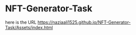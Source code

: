 # NFT-Generator-Task
here is the URL https://naziaali1525.github.io/NFT-Generator-Task/Assets/index.html

